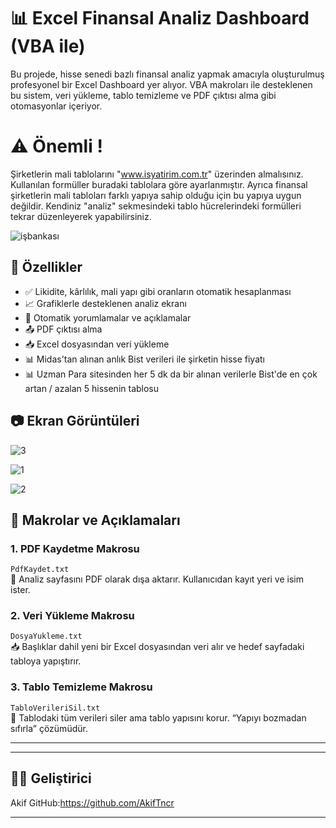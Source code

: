 # 📊 Excel Finansal Analiz Dashboard (VBA ile)

Bu projede, hisse senedi bazlı finansal analiz yapmak amacıyla oluşturulmuş profesyonel bir Excel Dashboard yer alıyor. VBA makroları ile desteklenen bu sistem, veri yükleme, tablo temizleme ve PDF çıktısı alma gibi otomasyonlar içeriyor.

# ⚠️ Önemli !

Şirketlerin mali tablolarını "www.isyatirim.com.tr" üzerinden almalısınız. Kullanılan formüller buradaki tablolara göre ayarlanmıştır.
Ayrıca finansal şirketlerin mali tabloları farklı yapıya sahip olduğu için bu yapıya uygun değildir. Kendiniz "analiz" sekmesindeki tablo hücrelerindeki formülleri tekrar düzenleyerek yapabilirsiniz. 

![işbankası](https://github.com/user-attachments/assets/0b328628-28b0-42a8-80bf-c085566025bd)



## 📌 Özellikler

- ✅ Likidite, kârlılık, mali yapı gibi oranların otomatik hesaplanması
- 📈 Grafiklerle desteklenen analiz ekranı
- 🔄 Otomatik yorumlamalar ve açıklamalar
- 📤 PDF çıktısı alma 
- 📥 Excel dosyasından veri yükleme
- 📊 Midas'tan alınan anlık Bist verileri ile şirketin hisse fiyatı
- 📊 Uzman Para sitesinden her 5 dk da bir alınan verilerle Bist'de en çok artan / azalan 5 hissenin tablosu  

## 📷 Ekran Görüntüleri

![3](https://github.com/user-attachments/assets/7866c182-92c2-4e2d-9fe5-02e360586006)             

![1](https://github.com/user-attachments/assets/278d14ec-8018-44a4-8a45-ce379df55802)

![2](https://github.com/user-attachments/assets/8ca909a8-bd05-45d1-bd6e-21d94cc7f7b5)

## 📄 Makrolar ve Açıklamaları

### 1. PDF Kaydetme Makrosu
`PdfKaydet.txt`  
📄 Analiz sayfasını PDF olarak dışa aktarır. Kullanıcıdan kayıt yeri ve isim ister.

### 2. Veri Yükleme Makrosu  
`DosyaYukleme.txt`  
📥 Başlıklar dahil yeni bir Excel dosyasından veri alır ve hedef sayfadaki tabloya yapıştırır.

### 3. Tablo Temizleme Makrosu  
`TabloVerileriSil.txt`  
🧹 Tablodaki tüm verileri siler ama tablo yapısını korur. “Yapıyı bozmadan sıfırla” çözümüdür.

---


---

## 👨‍💻 Geliştirici

Akif
GitHub:https://github.com/AkifTncr

---


